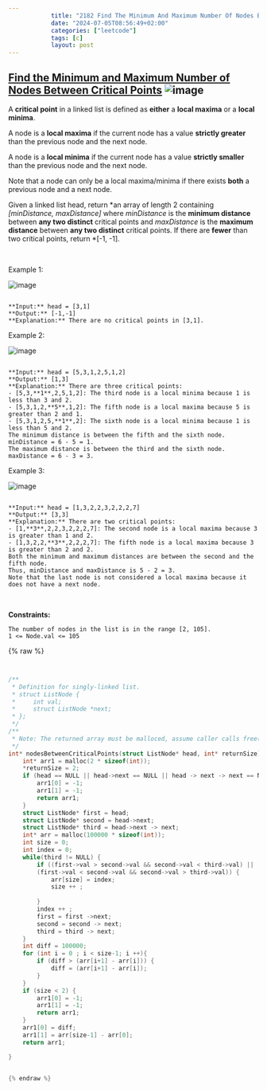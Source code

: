 ```yaml
---
            title: "2182 Find The Minimum And Maximum Number Of Nodes Between Critical Points"
            date: "2024-07-05T08:56:49+02:00"
            categories: ["leetcode"]
            tags: [c]
            layout: post
---
```

            
## [Find the Minimum and Maximum Number of Nodes Between Critical Points](https://leetcode.com/problems/find-the-minimum-and-maximum-number-of-nodes-between-critical-points) ![image](https://img.shields.io/badge/Difficulty-Medium-orange)

A **critical point** in a linked list is defined as **either** a **local maxima** or a **local minima**.

A node is a **local maxima** if the current node has a value **strictly greater** than the previous node and the next node.

A node is a **local minima** if the current node has a value **strictly smaller** than the previous node and the next node.

Note that a node can only be a local maxima/minima if there exists **both** a previous node and a next node.

Given a linked list head, return *an array of length 2 containing *[minDistance, maxDistance]* where *minDistance* is the **minimum distance** between **any two distinct** critical points and *maxDistance* is the **maximum distance** between **any two distinct** critical points. If there are **fewer** than two critical points, return *[-1, -1].

 

Example 1:

![image](https://assets.leetcode.com/uploads/2021/10/13/a1.png)
```

**Input:** head = [3,1]
**Output:** [-1,-1]
**Explanation:** There are no critical points in [3,1].

```

Example 2:

![image](https://assets.leetcode.com/uploads/2021/10/13/a2.png)
```

**Input:** head = [5,3,1,2,5,1,2]
**Output:** [1,3]
**Explanation:** There are three critical points:
- [5,3,**1**,2,5,1,2]: The third node is a local minima because 1 is less than 3 and 2.
- [5,3,1,2,**5**,1,2]: The fifth node is a local maxima because 5 is greater than 2 and 1.
- [5,3,1,2,5,**1**,2]: The sixth node is a local minima because 1 is less than 5 and 2.
The minimum distance is between the fifth and the sixth node. minDistance = 6 - 5 = 1.
The maximum distance is between the third and the sixth node. maxDistance = 6 - 3 = 3.

```

Example 3:

![image](https://assets.leetcode.com/uploads/2021/10/14/a5.png)
```

**Input:** head = [1,3,2,2,3,2,2,2,7]
**Output:** [3,3]
**Explanation:** There are two critical points:
- [1,**3**,2,2,3,2,2,2,7]: The second node is a local maxima because 3 is greater than 1 and 2.
- [1,3,2,2,**3**,2,2,2,7]: The fifth node is a local maxima because 3 is greater than 2 and 2.
Both the minimum and maximum distances are between the second and the fifth node.
Thus, minDistance and maxDistance is 5 - 2 = 3.
Note that the last node is not considered a local maxima because it does not have a next node.

```

 

**Constraints:**

	The number of nodes in the list is in the range [2, 105].
	1 <= Node.val <= 105

{% raw %}


````c


/**
 * Definition for singly-linked list.
 * struct ListNode {
 *     int val;
 *     struct ListNode *next;
 * };
 */
/**
 * Note: The returned array must be malloced, assume caller calls free().
 */
int* nodesBetweenCriticalPoints(struct ListNode* head, int* returnSize) {
    int* arr1 = malloc(2 * sizeof(int));
    *returnSize = 2;
    if (head == NULL || head->next == NULL || head -> next -> next == NULL) {
        arr1[0] = -1;
        arr1[1] = -1;
        return arr1;
    }
    struct ListNode* first = head;
    struct ListNode* second = head->next;
    struct ListNode* third = head->next -> next;
    int* arr = malloc(100000 * sizeof(int));
    int size = 0;
    int index = 0;
    while(third != NULL) {
        if ((first->val > second->val && second->val < third->val) || 
        (first->val < second->val && second->val > third->val)) {
            arr[size] = index;
            size ++ ;
            
        }
        index ++ ;
        first = first ->next;
        second = second -> next;
        third = third -> next;
    }
    int diff = 100000;
    for (int i = 0 ; i < size-1; i ++){
        if (diff > (arr[i+1] - arr[i])) {
            diff = (arr[i+1] - arr[i]);
        }
    }
    if (size < 2) {
        arr1[0] = -1;
        arr1[1] = -1;
        return arr1;
    }
    arr1[0] = diff;
    arr1[1] = arr[size-1] - arr[0];
    return arr1;

}


{% endraw %}
